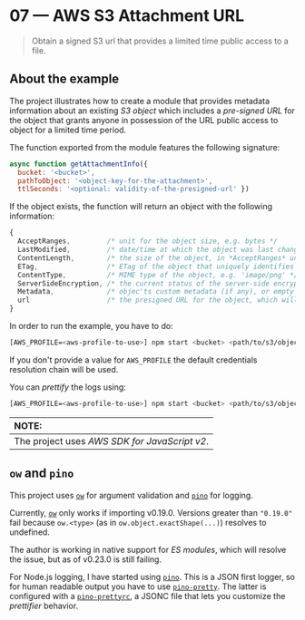 # 07 &mdash; AWS S3 Attachment URL
> Obtain a signed S3 url that provides a limited time public access to a file.

## About the example

The project illustrates how to create a module that provides metadata information about an existing *S3 object* which includes a *pre-signed URL* for the object that grants anyone in possession of the URL public access to object for a limited time period.

The function exported from the module features the following signature:

```javascript
async function getAttachmentInfo({
  bucket: '<bucket>',
  pathToObject: '<object-key-for-the-attachment>',
  ttlSeconds: '<optional: validity-of-the-presigned-url' })
```

If the object exists, the function will return an object with the following information:

```javascript
{
  AcceptRanges,         /* unit for the object size, e.g. bytes */
  LastModified,         /* date/time at which the object was last changed */
  ContentLength,        /* the size of the object, in *AcceptRanges* unit */
  ETag,                 /* ETag of the object that uniquely identifies the object contents */
  ContentType,          /* MIME type of the object, e.g. 'image/png' */
  ServerSideEncryption, /* the current status of the server-side encryption for the object, e.g. 'AES256' */
  Metadata,             /* objec'ts custom metadata (if any), or empty if not set */
  url                   /* the presigned URL for the object, which will grant you public access for the given ttlSeconds */
}
```

In order to run the example, you have to do:

```bash
[AWS_PROFILE=<aws-profile-to-use>] npm start <bucket> <path/to/s3/object>
```

If you don't provide a value for `AWS_PROFILE` the default credentials resolution chain will be used.

You can *prettify* the logs using:

```bash
[AWS_PROFILE=<aws-profile-to-use>] npm start <bucket> <path/to/s3/object> | node_modules/.bin/pino-pretty
```

| NOTE: |
| :---- |
| The project uses *AWS SDK for JavaScript v2*. |

## `ow` and `pino`

This project uses [`ow`](https://github.com/sindresorhus/ow) for argument validation and [`pino`](https://github.com/pinojs/pino) for logging.

Currently, [`ow`](https://github.com/sindresorhus/ow) only works if importing v0.19.0. Versions greater than `"0.19.0"` fail because `ow.<type>` (as in `ow.object.exactShape(...)`) resolves to undefined.

The author is working in native support for *ES modules*, which will resolve the issue, but as of v0.23.0 is still failing.

For Node.js logging, I have started using [`pino`](https://github.com/pinojs/pino). This is a JSON first logger, so for human readable output you have to use [`pino-pretty`](https://github.com/pinojs/pino-pretty). The latter is configured with a [`pino-prettyrc`](.pino-prettyrc), a JSONC file that lets you customize the *prettifier* behavior.